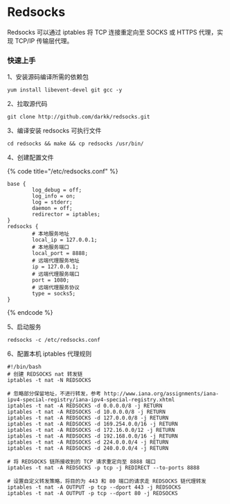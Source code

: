 # Redsocks

Redsocks 可以通过 iptables 将 TCP 连接重定向至 SOCKS 或 HTTPS 代理，实现 TCP/IP 传输层代理。

### 快速上手

1、安装源码编译所需的依赖包

```
yum install libevent-devel git gcc -y
```

2、拉取源代码

```
git clone http://github.com/darkk/redsocks.git
```

3、编译安装 redsocks 可执行文件

```
cd redsocks && make && cp redsocks /usr/bin/
```

4、创建配置文件

{% code title="/etc/redsocks.conf" %}
```
base {
        log_debug = off;
        log_info = on;
        log = stderr;
        daemon = off;
        redirector = iptables;
}
redsocks {
        # 本地服务地址
        local_ip = 127.0.0.1;
        # 本地服务端口
        local_port = 8888;
        # 远端代理服务地址
        ip = 127.0.0.1;
        # 远端代理服务端口
        port = 1080;
        # 远端代理服务协议
        type = socks5;
}
```
{% endcode %}

5、启动服务

```
redsocks -c /etc/redsocks.conf
```

6、配置本机 iptables 代理规则

```
#!/bin/bash
# 创建 REDSOCKS nat 转发链
iptables -t nat -N REDSOCKS

# 忽略部分保留地址，不进行转发，参考 http://www.iana.org/assignments/iana-ipv4-special-registry/iana-ipv4-special-registry.xhtml
iptables -t nat -A REDSOCKS -d 0.0.0.0/8 -j RETURN
iptables -t nat -A REDSOCKS -d 10.0.0.0/8 -j RETURN
iptables -t nat -A REDSOCKS -d 127.0.0.0/8 -j RETURN
iptables -t nat -A REDSOCKS -d 169.254.0.0/16 -j RETURN
iptables -t nat -A REDSOCKS -d 172.16.0.0/12 -j RETURN
iptables -t nat -A REDSOCKS -d 192.168.0.0/16 -j RETURN
iptables -t nat -A REDSOCKS -d 224.0.0.0/4 -j RETURN
iptables -t nat -A REDSOCKS -d 240.0.0.0/4 -j RETURN

# 将 REDSOCKS 链所接收到的 TCP 请求重定向至 8888 端口
iptables -t nat -A REDSOCKS -p tcp -j REDIRECT --to-ports 8888

# 设置自定义转发策略，将目的为 443 和 80 端口的请求走 REDSOCKS 链代理转发
iptables -t nat -A OUTPUT -p tcp --dport 443 -j REDSOCKS
iptables -t nat -A OUTPUT -p tcp --dport 80 -j REDSOCKS
```

